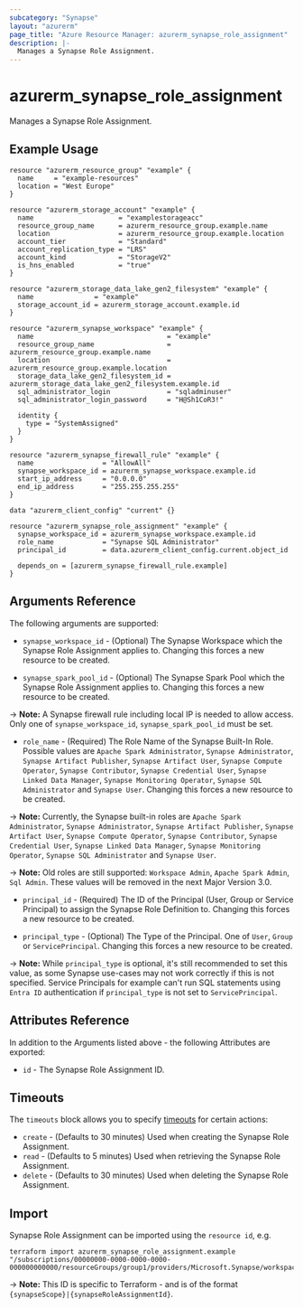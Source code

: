```yaml
---
subcategory: "Synapse"
layout: "azurerm"
page_title: "Azure Resource Manager: azurerm_synapse_role_assignment"
description: |-
  Manages a Synapse Role Assignment.
---
```


# azurerm_synapse_role_assignment

Manages a Synapse Role Assignment.

## Example Usage

```hcl
resource "azurerm_resource_group" "example" {
  name     = "example-resources"
  location = "West Europe"
}

resource "azurerm_storage_account" "example" {
  name                     = "examplestorageacc"
  resource_group_name      = azurerm_resource_group.example.name
  location                 = azurerm_resource_group.example.location
  account_tier             = "Standard"
  account_replication_type = "LRS"
  account_kind             = "StorageV2"
  is_hns_enabled           = "true"
}

resource "azurerm_storage_data_lake_gen2_filesystem" "example" {
  name               = "example"
  storage_account_id = azurerm_storage_account.example.id
}

resource "azurerm_synapse_workspace" "example" {
  name                                 = "example"
  resource_group_name                  = azurerm_resource_group.example.name
  location                             = azurerm_resource_group.example.location
  storage_data_lake_gen2_filesystem_id = azurerm_storage_data_lake_gen2_filesystem.example.id
  sql_administrator_login              = "sqladminuser"
  sql_administrator_login_password     = "H@Sh1CoR3!"

  identity {
    type = "SystemAssigned"
  }
}

resource "azurerm_synapse_firewall_rule" "example" {
  name                 = "AllowAll"
  synapse_workspace_id = azurerm_synapse_workspace.example.id
  start_ip_address     = "0.0.0.0"
  end_ip_address       = "255.255.255.255"
}

data "azurerm_client_config" "current" {}

resource "azurerm_synapse_role_assignment" "example" {
  synapse_workspace_id = azurerm_synapse_workspace.example.id
  role_name            = "Synapse SQL Administrator"
  principal_id         = data.azurerm_client_config.current.object_id

  depends_on = [azurerm_synapse_firewall_rule.example]
}
```

## Arguments Reference

The following arguments are supported:

* `synapse_workspace_id` - (Optional) The Synapse Workspace which the Synapse Role Assignment applies to. Changing this forces a new resource to be created.

* `synapse_spark_pool_id` - (Optional) The Synapse Spark Pool which the Synapse Role Assignment applies to. Changing this forces a new resource to be created.

-> **Note:** A Synapse firewall rule including local IP is needed to allow access. Only one of `synapse_workspace_id`, `synapse_spark_pool_id` must be set.

* `role_name` - (Required) The Role Name of the Synapse Built-In Role. Possible values are `Apache Spark Administrator`, `Synapse Administrator`, `Synapse Artifact Publisher`, `Synapse Artifact User`, `Synapse Compute Operator`, `Synapse Contributor`, `Synapse Credential User`, `Synapse Linked Data Manager`, `Synapse Monitoring Operator`, `Synapse SQL Administrator` and `Synapse User`. Changing this forces a new resource to be created.

-> **Note:** Currently, the Synapse built-in roles are `Apache Spark Administrator`, `Synapse Administrator`, `Synapse Artifact Publisher`, `Synapse Artifact User`, `Synapse Compute Operator`, `Synapse Contributor`, `Synapse Credential User`, `Synapse Linked Data Manager`, `Synapse Monitoring Operator`, `Synapse SQL Administrator` and `Synapse User`.

-> **Note:** Old roles are still supported: `Workspace Admin`, `Apache Spark Admin`, `Sql Admin`. These values will be removed in the next Major Version 3.0.

* `principal_id` - (Required) The ID of the Principal (User, Group or Service Principal) to assign the Synapse Role Definition to. Changing this forces a new resource to be created.

* `principal_type` - (Optional) The Type of the Principal. One of `User`, `Group` or `ServicePrincipal`. Changing this forces a new resource to be created.

-> **Note:** While `principal_type` is optional, it's still recommended to set this value, as some Synapse use-cases may not work correctly if this is not specified. Service Principals for example can't run SQL statements using `Entra ID` authentication if `principal_type` is not set to `ServicePrincipal`.

## Attributes Reference

In addition to the Arguments listed above - the following Attributes are exported:

* `id` - The Synapse Role Assignment ID.

## Timeouts

The `timeouts` block allows you to specify [timeouts](https://developer.hashicorp.com/terraform/language/resources/configure#define-operation-timeouts) for certain actions:

* `create` - (Defaults to 30 minutes) Used when creating the Synapse Role Assignment.
* `read` - (Defaults to 5 minutes) Used when retrieving the Synapse Role Assignment.
* `delete` - (Defaults to 30 minutes) Used when deleting the Synapse Role Assignment.

## Import

Synapse Role Assignment can be imported using the `resource id`, e.g.

```shell
terraform import azurerm_synapse_role_assignment.example "/subscriptions/00000000-0000-0000-0000-000000000000/resourceGroups/group1/providers/Microsoft.Synapse/workspaces/workspace1|000000000000"
```

-> **Note:** This ID is specific to Terraform - and is of the format `{synapseScope}|{synapseRoleAssignmentId}`.
